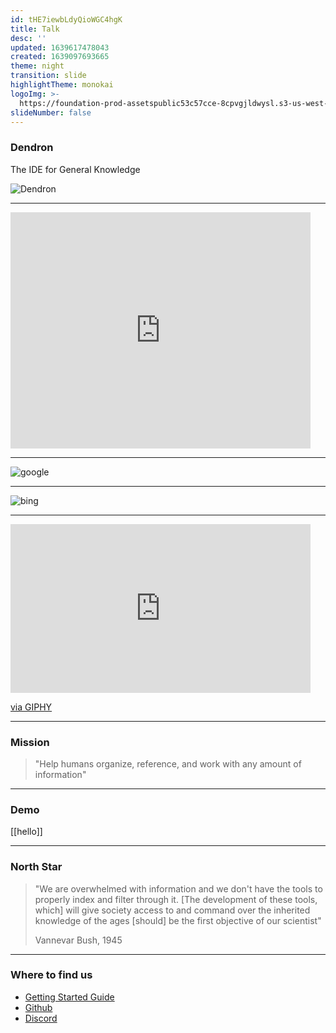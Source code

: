 ```yaml
---
id: tHE7iewbLdyQioWGC4hgK
title: Talk
desc: ''
updated: 1639617478043
created: 1639097693665
theme: night
transition: slide
highlightTheme: monokai
logoImg: >-
  https://foundation-prod-assetspublic53c57cce-8cpvgjldwysl.s3-us-west-2.amazonaws.com/assets/logo-256.png
slideNumber: false
---
```



### Dendron

The IDE for General Knowledge

![Dendron](/assets/images/2021-12-09-17-44-26.png)

---

<iframe src="https://giphy.com/embed/3o6gDSdED1B5wjC2Gc" width="480" height="378" frameBorder="0" class="giphy-embed" allowFullScreen></iframe>

---

![google](/assets/images/2021-12-15-17-16-59.png)

---

![bing](/assets/images/2021-12-15-17-17-51.png)

---

<iframe src="https://giphy.com/embed/JAYf53yMO7cNa" width="480" height="270" frameBorder="0" class="giphy-embed" allowFullScreen></iframe><p><a href="https://giphy.com/gifs/hit-father-demo-JAYf53yMO7cNa">via GIPHY</a></p>

---

### Mission

> "Help humans organize, reference, and work with any amount of information"

---

### Demo

[[hello]]

---

### North Star

> "We are overwhelmed with information and we don't have the tools to properly index and filter through it. [The development of these tools, which] will give society access to and command over the inherited knowledge of the ages [should] be the first objective of our scientist" 
> 
> Vannevar Bush, 1945

---

### Where to find us

- [Getting Started Guide](https://wiki.dendron.so/notes/678c77d9-ef2c-4537-97b5-64556d6337f1/)
- [Github](https://github.com/dendronhq/dendron)
- [Discord](https://discord.gg/AE3NRw9)
